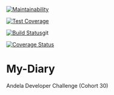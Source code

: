 [![Maintainability](https://api.codeclimate.com/v1/badges/92ae5552eeceac6cd893/maintainability)](https://codeclimate.com/github/Ramon3162/My-Diary/maintainability)

[![Test Coverage](https://api.codeclimate.com/v1/badges/92ae5552eeceac6cd893/test_coverage)](https://codeclimate.com/github/Ramon3162/My-Diary/test_coverage)

[![Build Status](https://travis-ci.org/Ramon3162/My-Diary.svg?branch=develop)](https://travis-ci.org/Ramon3162/My-Diary)git

[![Coverage Status](https://coveralls.io/repos/github/Ramon3162/My-Diary/badge.svg?branch=develop)](https://coveralls.io/github/Ramon3162/My-Diary?branch=develop)

# My-Diary
Andela Developer Challenge (Cohort 30)